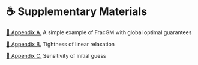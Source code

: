 # :coffee: Supplementary Materials

[:page_facing_up: Appendix A.](appx_A) A simple example of FracGM with global optimal guarantees

[:page_facing_up: Appendix B.](appx_B) Tightness of linear relaxation

[:page_facing_up: Appendix C.](appx_C) Sensitivity of initial guess